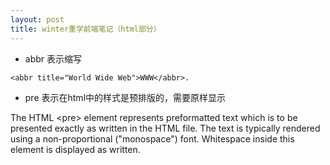 ```yaml
---
layout: post
title: winter重学前端笔记（html部分）
---
```

* abbr 表示缩写
````
<abbr title="World Wide Web">WWW</abbr>.
````
* pre 表示在html中的样式是预排版的，需要原样显示

The HTML \<pre> element represents preformatted text which is to be presented exactly as written in the HTML file. The text is typically rendered using a non-proportional ("monospace") font. Whitespace inside this element is displayed as written.